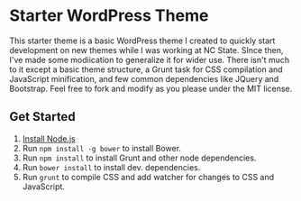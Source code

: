 # Starter WordPress Theme

This starter theme is a basic WordPress theme I created to quickly start development on new themes while I was working at NC State.  SInce then, I've made some modiication to generalize it for wider use.  There isn't much to it except a basic theme structure, a Grunt task for CSS compilation and JavaScript minification, and few common dependencies like JQuery and Bootstrap. Feel free to fork and modify as you please under the MIT license.

## Get Started

1. [Install Node.js](https://nodejs.org/en/download/)
1. Run `npm install -g bower` to install Bower.
1. Run `npm install` to install Grunt and other node dependencies.
1. Run `bower install` to install dev. dependencies.
1. Run `grunt` to compile CSS and add watcher for changes to CSS and JavaScript.
